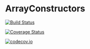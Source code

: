 # ArrayConstructors

[![Build Status](https://travis-ci.org/fredrikekre/ArrayConstructors.jl.svg?branch=master)](https://travis-ci.org/fredrikekre/ArrayConstructors.jl)

[![Coverage Status](https://coveralls.io/repos/fredrikekre/ArrayConstructors.jl/badge.svg?branch=master&service=github)](https://coveralls.io/github/fredrikekre/ArrayConstructors.jl?branch=master)

[![codecov.io](http://codecov.io/github/fredrikekre/ArrayConstructors.jl/coverage.svg?branch=master)](http://codecov.io/github/fredrikekre/ArrayConstructors.jl?branch=master)
